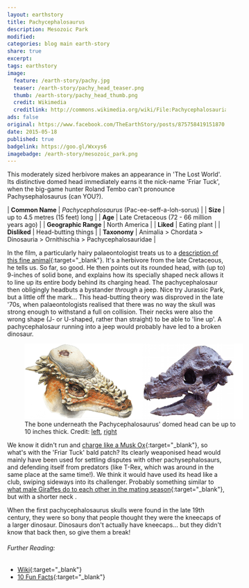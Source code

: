 ```yaml
---
layout: earthstory
title: Pachycephalosaurus
description: Mesozoic Park
modified:
categories: blog main earth-story
share: true
excerpt:
tags: earthstory
image:
  feature: /earth-story/pachy.jpg
  teaser: /earth-story/pachy_head_teaser.png
  thumb: /earth-story/pachy_head_thumb.png
  credit: Wikimedia
  creditlink: http://commons.wikimedia.org/wiki/File:Pachycephalosauria_jmallon.jpg
ads: false
original: https://www.facebook.com/TheEarthStory/posts/875758419151870
date: 2015-05-18
published: true
badgelink: https://goo.gl/Wxxys6
imagebadge: /earth-story/mesozoic_park.png
---
```


This moderately sized herbivore makes an appearance in 'The Lost World'. Its distinctive domed head immediately earns it the nick-name 'Friar Tuck', when the big-game hunter Roland Tembo can't pronounce Pachysephalosaurus (can YOU?).

| **Common Name**      | *Pachycephalosaurus* (Pac-ee-seff-a-loh-sorus) |
| **Size**             | up to 4.5 metres (15 feet) long                |
| **Age**              | Late Cretaceous (72 - 66 million years ago)    |
| **Geographic Range** | North America                                  |
| **Liked**            | Eating plant                                   |
| **Disliked**         | Head-butting things                            |
| **Taxonomy**         | Animalia > Chordata > Dinosauria > Ornithischia > Pachycephalosauridae |

In the film, a particularly hairy palaeontologist treats us to a [description of this fine animal](https://goo.gl/b4PxAY){:target="_blank"}. It's a herbivore from the late Cretaceous, he tells us. So far, so good. He then points out its rounded head, with (up to) 9-inches of solid bone, and explains how its specially shaped neck allows it to line up its entire body behind its charging head. The pachycephalosaur then obligingly headbuts a bystander *through* a jeep. Nice try Jurassic Park, but a little off the mark... This head-butting theory was disproved in the late '70s, when palaeontologists realised that there was no way the skull was strong enough to withstand a full on collision. Their necks were also the wrong shape (J- or U-shaped, rather than straight) to be able to 'line up'. A pachycephalosaur running into a jeep would probably have led to a broken dinosaur.

<figure style="width: 100%">
  <img src="/images/earth-story/pachy_head.png" width="50%"><img src="/images/earth-story/pachy_skull.png" width="50%">
  <figcaption>The bone underneath the Pachycephalosaurus' domed head can be up to 10 inches thick. Credit: <a href="http://commons.wikimedia.org/wiki/File:Pachycephalosaurus.png" target="_blank">left</a>, <a href="http://commons.wikimedia.org/wiki/File:Pachycephalosaurus_skull.JPG" target="_blank">right</a></figcaption>
</figure>

We know it didn't run and [charge like a Musk Ox](http://goo.gl/DuMs0i){:target="_blank"}, so what's with the 'Friar Tuck' bald patch? Its clearly weaponised head would mainly have been used for settling disputes with other pachysephalosaurs, and defending itself from predators (like T-Rex, which was around in the same place at the same time!). We think it would have used its head like a club, swiping sideways into its challenger. Probably something similar to [what male Giraffes do to each other in the mating season](https://goo.gl/E9ony6){:target="_blank"}, but with a shorter neck .

When the first pachycephalosaurus skulls were found in the late 19th century, they were so bony that people thought they were the kneecaps of a larger dinosaur. Dinosaurs don't actually have kneecaps... but they didn't know that back then, so give them a break!

###### Further Reading:
* [Wiki](http://goo.gl/qao5K){:target="_blank"}
* [10 Fun Facts](http://goo.gl/5CCsm5){:target="_blank"}
